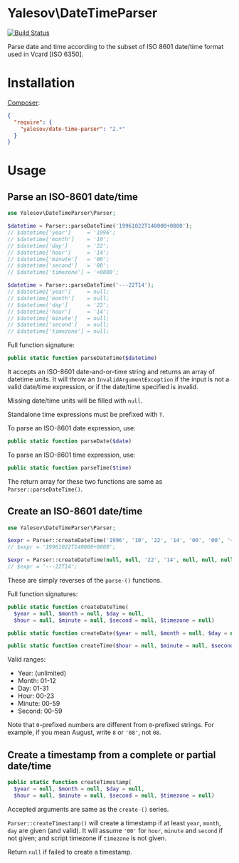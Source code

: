 # Yalesov\DateTimeParser

[![Build Status](https://travis-ci.org/yalesov/php-date-time-parser.svg)](https://travis-ci.org/yalesov/php-date-time-parser)

Parse date and time according to the subset of ISO 8601 date/time format used in Vcard [ISO 6350].

# Installation

[Composer](http://getcomposer.org/):

```json
{
  "require": {
    "yalesov/date-time-parser": "2.*"
  }
}
```

# Usage

## Parse an ISO-8601 date/time

```php
use Yalesov\DateTimeParser\Parser;

$datetime = Parser::parseDateTime('19961022T140000+0800');
// $datetime['year']     = '1996';
// $datetime['month']    = '10';
// $datetime['day']      = '22';
// $datetime['hour']     = '14';
// $datetime['minute']   = '00';
// $datetime['second']   = '00';
// $datetime['timezone'] = '+0800';

$datetime = Parser::parseDateTime('---22T14');
// $datetime['year']     = null;
// $datetime['month']    = null;
// $datetime['day']      = '22';
// $datetime['hour']     = '14';
// $datetime['minute']   = null;
// $datetime['second']   = null;
// $datetime['timezone'] = null;
```

Full function signature:

```php
public static function parseDateTime($datetime)
```

It accepts an ISO-8601 date-and-or-time string and returns an array of datetime units. It will throw an `InvalidArgumentException` if the input is not a valid date/time expression, or if the date/time specified is invalid.

Missing date/time units will be filled with `null`.

Standalone time expressions must be prefixed with `T`.

To parse an ISO-8601 date expression, use:

```php
public static function parseDate($date)
```

To parse an ISO-8601 time expression, use:

```php
public static function parseTime($time)
```

The return array for these two functions are same as `Parser::parseDateTime()`.

## Create an ISO-8601 date/time

```php
use Yalesov\DateTimeParser\Parser;

$expr = Parser::createDateTime('1996', '10', '22', '14', '00', '00', '+0800');
// $expr = '19961022T140000+0800';

$expr = Parser::createDateTime(null, null, '22', '14', null, null, null);
// $expr = '---22T14';
```

These are simply reverses of the `parse-()` functions.

Full function signatures:

```php
public static function createDateTime(
  $year = null, $month = null, $day = null,
  $hour = null, $minute = null, $second = null, $timezone = null)
```

```php
public static function createDate($year = null, $month = null, $day = null)
```

```php
public static function createTime($hour = null, $minute = null, $second = null, $timezone = null)
```

Valid ranges:

- Year: (unlimited)
- Month: 01-12
- Day: 01-31
- Hour: 00-23
- Minute: 00-59
- Second: 00-59

Note that `0`-prefixed numbers are different from `0`-prefixed strings. For example, if you mean August, write `8` or `'08'`, not `08`.

## Create a timestamp from a complete or partial date/time

```php
public static function createTimestamp(
  $year = null, $month = null, $day = null,
  $hour = null, $minute = null, $second = null, $timezone = null)
```

Accepted arguments are same as the `create-()` series.

`Parser::createTimestamp()` will create a timestamp if at least `year`, `month`, `day` are given (and valid). It will assume `'00'` for `hour`, `minute` and `second` if not given; and script timezone if `timezone` is not given.

Return `null` if failed to create a timestamp.
